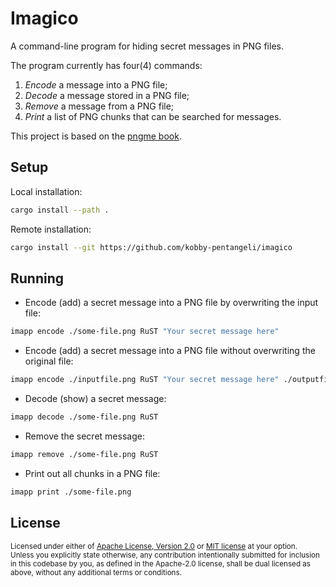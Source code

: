# Imagico

A command-line program for hiding secret messages in PNG files.

The program currently has four(4) commands:

1. *Encode* a message into a PNG file;
2. *Decode* a message stored in a PNG file;
3. *Remove* a message from a PNG file;
4. *Print* a list of PNG chunks that can be searched for messages.

This project is based on the [pngme book](https://picklenerd.github.io/pngme_book/).

## Setup

Local installation:

```bash
cargo install --path .
```

Remote installation:

```bash
cargo install --git https://github.com/kobby-pentangeli/imagico
```

## Running

- Encode (add) a secret message into a PNG file by overwriting the input file:

```bash
imapp encode ./some-file.png RuST "Your secret message here"
```

- Encode (add) a secret message into a PNG file without overwriting the original file:

```bash
imapp encode ./inputfile.png RuST "Your secret message here" ./outputfile.png
```

- Decode (show) a secret message:

```bash
imapp decode ./some-file.png RuST
```

- Remove the secret message:

```bash
imapp remove ./some-file.png RuST
```

- Print out all chunks in a PNG file:

```bash
imapp print ./some-file.png
```

## License

<sup>
Licensed under either of <a href="LICENSE-APACHE">Apache License, Version
2.0</a> or <a href="LICENSE-MIT">MIT license</a> at your option.
</sup>

<br>

<sub>
Unless you explicitly state otherwise, any contribution intentionally submitted
for inclusion in this codebase by you, as defined in the Apache-2.0 license,
shall be dual licensed as above, without any additional terms or conditions.
</sub>
